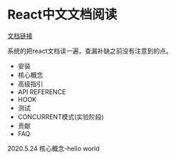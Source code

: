 # React中文文档阅读

[文档链接](https://zh-hans.reactjs.org/docs/getting-started.html)

系统的把react文档读一遍，查漏补缺之前没有注意到的点。

- 安装
- 核心概念
- 高级指引
- API REFERENCE
- HOOK
- 测试
- CONCURRENT模式(实验阶段)
- 贡献
- FAQ

2020.5.24 核心概念-hello world
